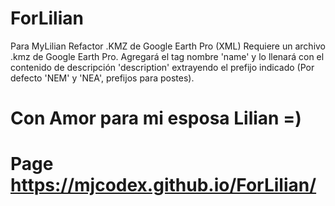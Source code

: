 # ForLilian
Para MyLilian
Refactor .KMZ de Google Earth Pro (XML)
Requiere un archivo .kmz de Google Earth Pro. Agregará el tag nombre 'name'
y lo llenará con el contenido de descripción 'description' extrayendo el prefijo
indicado (Por defecto 'NEM' y 'NEA', prefijos para postes).
# Con Amor para mi esposa Lilian =)
# Page https://mjcodex.github.io/ForLilian/
